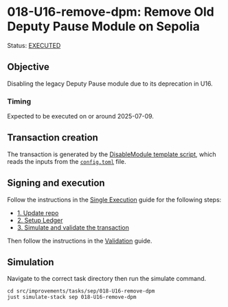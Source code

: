 # 018-U16-remove-dpm: Remove Old Deputy Pause Module on Sepolia

Status: [EXECUTED](https://sepolia.etherscan.io/tx/0x15bdc96b63369c5b5cc08f5c98bd44935ab4e75237da182b669b260b8383469d)

## Objective

Disabling the legacy Deputy Pause module due to its deprecation in U16.

### Timing

Expected to be executed on or around 2025-07-09.

## Transaction creation

The transaction is generated by the [DisableModule template script](../../../template/DisableModule.sol),
which reads the inputs from the [`config.toml`](./config.toml) file.

## Signing and execution

Follow the instructions in the [Single Execution](../../../SINGLE.md) guide for the following steps:

- [1. Update repo](../../../SINGLE.md#1-update-repo)
- [2. Setup Ledger](../../../SINGLE.md#2-setup-ledger)
- [3. Simulate and validate the transaction](../../../SINGLE.md#3-simulate-and-validate-the-transaction)

Then follow the instructions in the [Validation](./VALIDATION.md) guide.

## Simulation

Navigate to the correct task directory then run the simulate command.
```
cd src/improvements/tasks/sep/018-U16-remove-dpm
just simulate-stack sep 018-U16-remove-dpm
```
